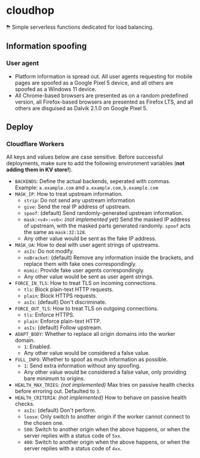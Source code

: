 # cloudhop
⛈ Simple serverless functions dedicated for load balancing.

## Information spoofing
### User agent
* Platform information is spread out. All user agents requesting for mobile pages are spoofed as a Google Pixel 5 device, and all others are spoofed as a Windows 11 device.
* All Chrome-based browsers are presented as on a random predefined version, all Firefox-based browsers are presented as Firefox LTS, and all others are disguised as Dalvik 2.1.0 on Google Pixel 5.

## Deploy
### Cloudflare Workers
All keys and values below are case sensitive. Before successful deployments, make sure to add the following environment variables (**not adding them in KV store!**).

* `BACKENDS`: Define the actual backends, seperated with commas. Example: `a.example.com` and `a.example.com,b.example.com`
* `MASK_IP`: How to treat upstream information.
  * `strip`: Do not send any upstream information
  * `give`: Send the real IP address of upstream.
  * `spoof`: (default) Send randomly-generated upstream information.
  * `mask:<v4>:<v6>`: _(not implemented yet)_ Send the masked IP address of upstream, with the masked parts generated randomly. `spoof` acts the same as `mask:32:128`.
  * Any other value would be sent as the fake IP address.
* `MASK_UA`: How to deal with user agent strings of upstreams.
  * `asIs`: Do not modify.
  * `noBracket`: (default) Remove any information inside the brackets, and replace them with fake ones correspondingly.
  * `mimic`: Provide fake user agents correspondingly.
  * Any other value would be sent as user agent strings.
* `FORCE_IN_TLS`: How to treat TLS on incoming connections.
  * `tls`: Block plain-text HTTP requests.
  * `plain`: Block HTTPS requests.
  * `asIs`: (default) Don't discriminate.
* `FORCE_OUT_TLS`: How to treat TLS on outgoing connections.
  * `tls`: Enforce HTTPS.
  * `plain`: Enforce plain-text HTTP.
  * `asIs`: (default) Follow upstream.
* `ADAPT_BODY`: Whether to replace all origin domains into the worker domain.
  * `1`: Enabled.
  * Any other value would be considered a false value.
* `FULL_INFO`: Whether to spoof as much information as possible.
  * `1`: Send extra information without any spoofing.
  * Any other value would be considered a false value, only providing bare minimum to origins.
* `HEALTH_MAX_TRIES`: _(not implemented)_ Max tries on passive health checks before erroring out. Defaulted to `3`.
* `HEALTH_CRITERIA`: _(not implemented)_ How to behave on passive health checks.
  * `asIs`: (default) Don't perform.
  * `loose`: Only switch to another origin if the worker cannot connect to the chosen one.
  * `500`: Switch to another origin when the above happens, or when the server replies with a status code of `5xx`.
  * `400`: Switch to another origin when the above happens, or when the server replies with a status code of `4xx`.
